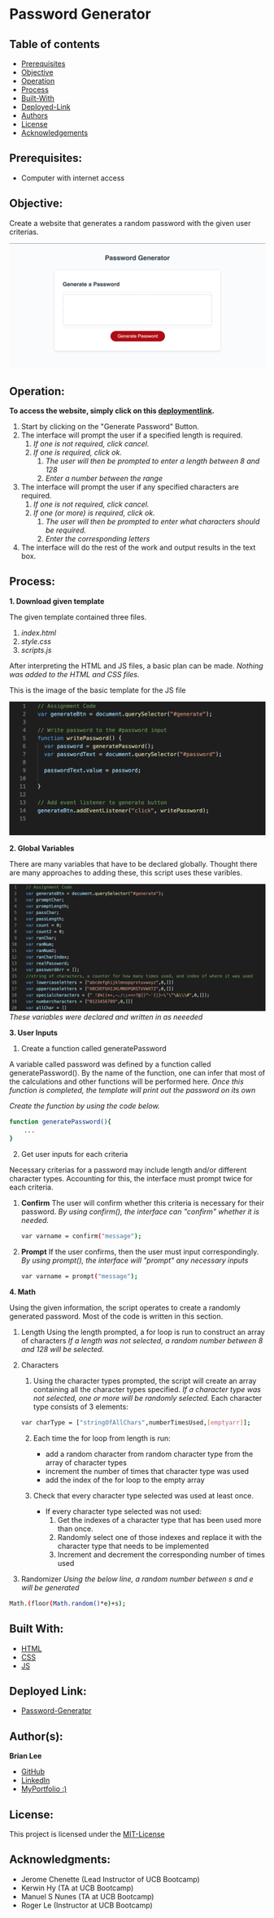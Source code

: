 # Password Generator
## Table of contents
* [Prerequisites](https://github.com/brianjunhyuplee/password_generator#prerequisites)
* [Objective](https://github.com/brianjunhyuplee/password_generator#objective)
* [Operation](https://github.com/brianjunhyuplee/password_generator#operation)
* [Process](https://github.com/brianjunhyuplee/password_generator#process)
* [Built-With](https://github.com/brianjunhyuplee/password_generator#built-with)
* [Deployed-Link](https://github.com/brianjunhyuplee/portfolio#deployed-link)
* [Authors](https://github.com/brianjunhyuplee/password_generator#authors)
* [License](https://github.com/brianjunhyuplee/password_generator#license)
* [Acknowledgements](https://github.com/brianjunhyuplee/password_generator#acknowledgments)
## Prerequisites:
* Computer with internet access
## Objective: 

Create a website that generates a random password with the given user criterias.

![Image of Password Generator Webstite](assets/images/web.png)
## Operation:

**To access the website, simply click on this [deploymentlink](https://brianjunhyuplee.github.io/password_generator/).**

1. Start by clicking on the "Generate Password" Button.
2. The interface will prompt the user if a specified length is required.
    1. *If one is not required, click cancel.*
    2. *If one is required, click ok.*
        1. *The user will then be prompted to enter a length between 8 and 128*
        2. *Enter a number between the range*
3. The interface will prompt the user if any specified characters are required.
    1. *If one is not required, click cancel.*
    2. *If one (or more) is required, click ok.*
        1. *The user will then be prompted to enter what characters should be required.*
        2. *Enter the corresponding letters*
4. The interface will do the rest of the work and output results in the text box.


## Process:
**1.  Download given template**

The given template contained three files.
1. *index.html*
2. *style.css*
3. *scripts.js*

After interpreting the HTML and JS files, a basic plan can be made.
*Nothing was added to the HTML and CSS files.*

This is the image of the basic template for the JS file

![Image of JS Template](assets/images/template.png)

**2.  Global Variables**

There are many variables that have to be declared globally.
Thought there are many approaches to adding these, this script uses these varibles.

![Image of global var](assets/images/vars.png)
*These variables were declared and written in as neeeded*

**3.  User Inputs**
1. Create a function called generatePassword

A variable called password was defined by a function called generatePassword().
By the name of the function, one can infer that most of the calculations and other functions will be performed here.
*Once this function is completed, the template will print out the password on its own*

*Create the function by using the code below.*
```bash
function generatePassword(){
    ...
}
```


2. Get user inputs for each criteria

Necessary criterias for a password may include length and/or different character types.
Accounting for this, the interface must prompt twice for each criteria.
1. **Confirm**
    The user will confirm whether this criteria is necessary for their password.
    *By using confirm(), the interface can "confirm" whether it is needed.*
    ```bash
    var varname = confirm("message");
    ```
2. **Prompt**
    If the user confirms, then the user must input correspondingly.
    *By using prompt(), the interface will "prompt" any necessary inputs*
    ```bash
    var varname = prompt("message");
    ```


**4. Math**

Using the given information, the script operates to create a randomly generated password.
Most of the code is written in this section.

1. Length
Using the length prompted, a for loop is run to construct an array of characters
*If a length was not selected, a random number between 8 and 128 will be selected.*

2. Characters
    1. Using the character types prompted, the script will create an array containing all the character types specified.
    *If a character type was not selected, one or more will be randomly selected.*
    Each character type consists of 3 elements:
    ```bash
    var charType = ["stringOfAllChars",numberTimesUsed,[emptyarr]];
    ```
    2. Each time the for loop from length is run:
        - add a random character from random character type from the array of character types
        - increment the number of times that character type was used
        - add the index of the for loop to the empty array
    
    3. Check that every character type selected was used at least once.
        - If every character type selected was not used:
            1. Get the indexes of a character type that has been used more than once.
            2. Randomly select one of those indexes and replace it with the character type that needs to be implemented
            3. Increment and decrement the corresponding number of times used
        
3. Randomizer
*Using the below line, a random number between s and e will be generated*
```bash
Math.(floor(Math.random()*e)+s);
```

## Built With:
* [HTML](https://developer.mozilla.org/en-US/docs/Web/HTML)
* [CSS](https://developer.mozilla.org/en-US/docs/Web/CSS)
* [JS]([https://developer.mozilla.org/en-US/docs/Web/JavaScript])

## Deployed Link:
* [Password-Generatpr](https://brianjunhyuplee.github.io/password_generator/)

## Author(s):
**Brian Lee**
* [GitHub](https://github.com/brianjunhyuplee)
* [LinkedIn](https://www.linkedin.com/in/brian-lee-559208187/)
* [MyPortfolio :)](https://brianjunhyuplee.github.io/portfolio/)

## License:

This project is licensed under the [MIT-License](https://www.mit.edu/~amini/LICENSE.md)

## Acknowledgments:
* Jerome Chenette (Lead Instructor of UCB Bootcamp)
* Kerwin Hy (TA at UCB Bootcamp)
* Manuel S Nunes (TA at UCB Bootcamp)
* Roger Le (Instructor at UCB Bootcamp)